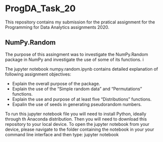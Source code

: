 # ProgDA_Task_20
This repository contains my submission for the pratical assignment for the Programming for Data Analytics assignments 2020.

## NumPy.Random

The purpose of this assingment was to investigate the NumPy.Random package in NumPy and investigate the use of some of its functions. i

The jupyter notebook numpy.random.ipynb contains detailed explanation of following assignment objectives:

* Explain the overall purpose of the package.
* Explain the use of the “Simple random data” and “Permutations” functions.
* Explain the use and purpose of at least five “Distributions” functions.
* Expalin the use of seeds in generating pseudorandom numbers.

To run this jupyter notebook file you will need to install Python, ideally through th Anaconda distribution. Then you will need to download this repository to your local device. To open the jupyter notebook from your device, please navigate to the folder containing the notebook in your your command line interface and then type: jupyter notebook
